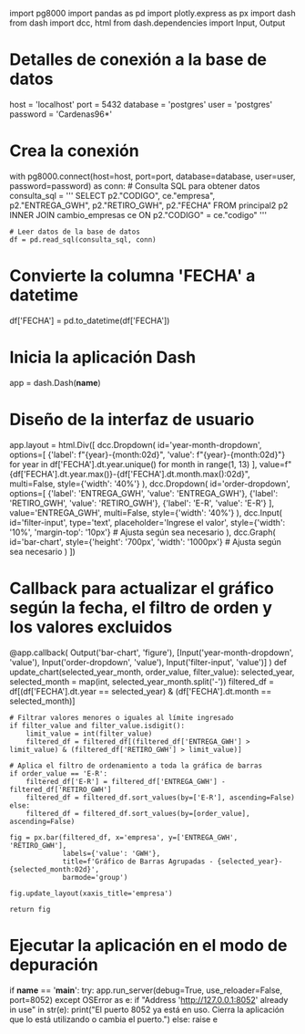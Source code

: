 import pg8000
import pandas as pd
import plotly.express as px
import dash
from dash import dcc, html
from dash.dependencies import Input, Output

# Detalles de conexión a la base de datos
host = 'localhost'
port = 5432
database = 'postgres'
user = 'postgres'
password = 'Cardenas96*'

# Crea la conexión
with pg8000.connect(host=host, port=port, database=database, user=user, password=password) as conn:
    # Consulta SQL para obtener datos
    consulta_sql = '''
        SELECT p2."CODIGO", ce."empresa", p2."ENTREGA_GWH", p2."RETIRO_GWH", p2."FECHA"
        FROM principal2 p2
        INNER JOIN cambio_empresas ce ON p2."CODIGO" = ce."codigo"
    '''

    # Leer datos de la base de datos
    df = pd.read_sql(consulta_sql, conn)

# Convierte la columna 'FECHA' a datetime
df['FECHA'] = pd.to_datetime(df['FECHA'])

# Inicia la aplicación Dash
app = dash.Dash(__name__)

# Diseño de la interfaz de usuario
app.layout = html.Div([
    dcc.Dropdown(
        id='year-month-dropdown',
        options=[
            {'label': f"{year}-{month:02d}", 'value': f"{year}-{month:02d}"}
            for year in df['FECHA'].dt.year.unique()
            for month in range(1, 13)
        ],
        value=f"{df['FECHA'].dt.year.max()}-{df['FECHA'].dt.month.max():02d}",
        multi=False,
        style={'width': '40%'}
    ),
    dcc.Dropdown(
        id='order-dropdown',
        options=[
            {'label': 'ENTREGA_GWH', 'value': 'ENTREGA_GWH'},
            {'label': 'RETIRO_GWH', 'value': 'RETIRO_GWH'},
            {'label': 'E-R', 'value': 'E-R'}
        ],
        value='ENTREGA_GWH',
        multi=False,
        style={'width': '40%'}
    ),
    dcc.Input(
        id='filter-input',
        type='text',
        placeholder='Ingrese el valor',
        style={'width': '10%', 'margin-top': '10px'}  # Ajusta según sea necesario
    ),
    dcc.Graph(
        id='bar-chart',
        style={'height': '700px', 'width': '1000px'}  # Ajusta según sea necesario
    )
])

# Callback para actualizar el gráfico según la fecha, el filtro de orden y los valores excluidos
@app.callback(
    Output('bar-chart', 'figure'),
    [Input('year-month-dropdown', 'value'),
     Input('order-dropdown', 'value'),
     Input('filter-input', 'value')]
)
def update_chart(selected_year_month, order_value, filter_value):
    selected_year, selected_month = map(int, selected_year_month.split('-'))
    filtered_df = df[(df['FECHA'].dt.year == selected_year) & (df['FECHA'].dt.month == selected_month)]

    # Filtrar valores menores o iguales al límite ingresado
    if filter_value and filter_value.isdigit():
        limit_value = int(filter_value)
        filtered_df = filtered_df[(filtered_df['ENTREGA_GWH'] > limit_value) & (filtered_df['RETIRO_GWH'] > limit_value)]

    # Aplica el filtro de ordenamiento a toda la gráfica de barras
    if order_value == 'E-R':
        filtered_df['E-R'] = filtered_df['ENTREGA_GWH'] - filtered_df['RETIRO_GWH']
        filtered_df = filtered_df.sort_values(by=['E-R'], ascending=False)
    else:
        filtered_df = filtered_df.sort_values(by=[order_value], ascending=False)

    fig = px.bar(filtered_df, x='empresa', y=['ENTREGA_GWH', 'RETIRO_GWH'],
                 labels={'value': 'GWH'},
                 title=f'Gráfico de Barras Agrupadas - {selected_year}-{selected_month:02d}',
                 barmode='group')

    fig.update_layout(xaxis_title='empresa')

    return fig

# Ejecutar la aplicación en el modo de depuración
if __name__ == '__main__':
    try:
        app.run_server(debug=True, use_reloader=False, port=8052)
    except OSError as e:
        if "Address 'http://127.0.0.1:8052' already in use" in str(e):
            print("El puerto 8052 ya está en uso. Cierra la aplicación que lo está utilizando o cambia el puerto.")
        else:
            raise e
